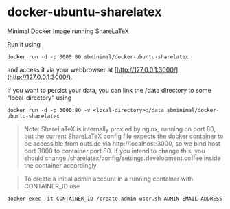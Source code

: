 docker-ubuntu-sharelatex
========================

Minimal Docker Image running ShareLaTeX

Run it using

```
docker run -d -p 3000:80 sbminimal/docker-ubuntu-sharelatex
```

and access it via your webbrowser at [http://127.0.0.1:3000/](http://127.0.0.1:3000/).

If you want to persist your data, you can link the /data directory to some "local-directory" using

```
docker run -d -p 3000:80 -v <local-directory>:/data sbminimal/docker-ubuntu-sharelatex
```

> Note: ShareLaTeX is internally proxied by nginx, running on port 80, but the current ShareLaTeX config file expects the docker container to be accessible from outside via http://localhost:3000, so we bind host port 3000 to container port 80.
If you intend to change this, you should change /sharelatex/config/settings.development.coffee inside the container accordingly.

> To create a initial admin account in a running container with CONTAINER_ID use
```
docker exec -it CONTAINER_ID /create-admin-user.sh ADMIN-EMAIL-ADDRESS
```
